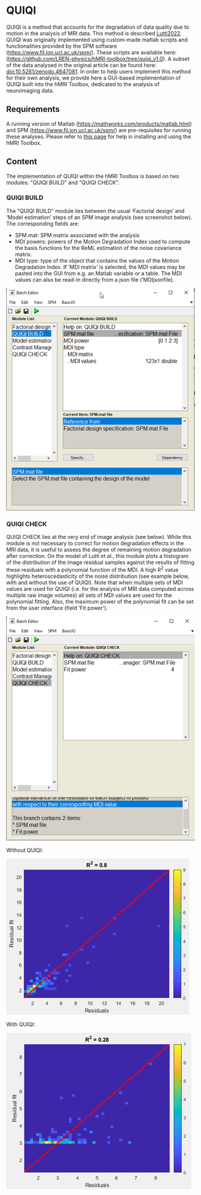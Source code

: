 # QUIQI

QUIQI is a method that accounts for the degradation of data quality due to motion in the analysis of MRI data. This
method is described [Lutti2022](references.md#lutti2022). QUIQI was originally implemented using custom-made matlab
scripts and functionalities provided by the SPM software (https://www.fil.ion.ucl.ac.uk/spm/). These scripts are
available here: (https://github.com/LREN-physics/hMRI-toolbox/tree/quiqi_v1.0). A subset of the data analysed in the
original article can be found here: [doi:10.5281/zenodo.4647081](https://doi.org/10.5281/zenodo.4647081).
In order to help users implement this method for their own analysis, we provide here a GUI-based implementation of QUIQI
built into the hMRI Toolbox, dedicated to the analysis of neuroimaging data.

## Requirements

A running version of Matlab (https://mathworks.com/products/matlab.html) and SPM (https://www.fil.ion.ucl.ac.uk/spm/)
are pre-requisites for running these analyses. Please refer to [this page](getStarted.md) for help in installing and using
the hMRI Toolbox.

## Content

The implementation of QUIQI within the hMRI Toolbox is based on two modules: "QUIQI BUILD" and "QUIQI CHECK".

### QUIQI BUILD

The "QUIQI BUILD" module lies between the usual ‘Factorial design’ and ‘Model estimation’ steps of an SPM image
analysis (see screenshot below). The corresponding fields are:

- SPM.mat: SPM matrix associated with the analysis
- MDI powers: powers of the Motion Degradation Index used to compute the basis functions for the ReML estimation of the
  noise covariance matrix.
- MDI type: type of the object that contains the values of the Motion Degradation Index. If ‘MDI matrix’ is selected,
  the MDI values may be pasted into the GUI from e.g. an Matlab variable or a table. The MDI values can also be read-in
  directly from a json file (‘MDIjsonfile).

![QUIQI_build](/assets/images/docs/QUIQI_build.png)

### QUIQI CHECK

QUIQI CHECK lies at the very end of image analysis (see below). While this module is not necessary to correct for motion
degradation effects in the MRI data, it is useful to assess the degree of remaining motion degradation after correction.
On the model of Lutti et al., this module plots a histogram of the distribution of the image residual samples against
the results of fitting these residuals with a polynomial function of the MDI. A high R<sup>2</sup> value highlights
heteroscedasticity of the noise distribution (see example below, with and without the use of QUIQI). Note that when
multiple sets of MDI values are used for QUIQI (i.e. for the analysis of MRI data computed across multiple raw image
volumes) all sets of MDI values are used for the polynomial fitting. Also, the maximum power of the polynomial fit can
be set from the user interface (field ‘Fit power’).

![QUIQI check 1](/assets/images/docs/QUIQI_check1.png)

Without QUIQI:

![QUIQI check 2](/assets/images/docs/QUIQI_check2.png)

With QUIQI:

![QUIQI check 3](/assets/images/docs/QUIQI_check3.png)
